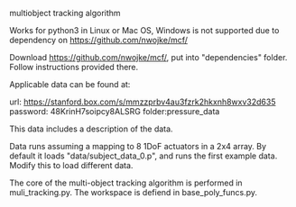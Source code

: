 multiobject tracking algorithm

Works for python3 in Linux or Mac OS, Windows is not supported due to dependency on https://github.com/nwojke/mcf/

Download https://github.com/nwojke/mcf/, put into "dependencies" folder. Follow instructions provided there.

Applicable data can be found at:

url: https://stanford.box.com/s/mmzzprbv4au3fzrk2hkxnh8wxv32d635
password: 48KrinH7soipcy8ALSRG
folder:pressure_data

This data includes a description of the data.

Data runs assuming a mapping to 8 1DoF actuators in a 2x4 array. By default it loads "data/subject_data_0.p", and runs the first example data. Modify this to load different data.

The core of the multi-object tracking algorithm is performed in muli_tracking.py. The workspace is defiend in base_poly_funcs.py.
